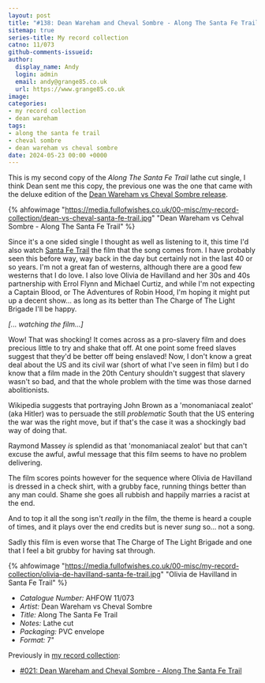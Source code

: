 ```yaml
---
layout: post
title: "#138: Dean Wareham and Cheval Sombre - Along The Santa Fe Trail"
sitemap: true
series-title: My record collection
catno: 11/073
github-comments-issueid:
author:
  display_name: Andy
  login: admin
  email: andy@grange85.co.uk
  url: https://www.grange85.co.uk
image:
categories:
- my record collection
- dean wareham
tags:
- along the santa fe trail
- cheval sombre
- dean wareham vs cheval sombre
date: 2024-05-23 00:00 +0000
---
```

This is my second copy of the _Along The Santa Fe Trail_ lathe cut single, I think Dean sent me this copy, the previous one was the one that came with the deluxe edition of the [Dean Wareham vs Cheval Sombre release](/database/dean-wareham/releases/dean-wareham-vs-cheval-sombre/).

{% ahfowimage "https://media.fullofwishes.co.uk/00-misc/my-record-collection/dean-vs-cheval-santa-fe-trail.jpg" "Dean Wareham vs Cehval Sombre - Along The Santa Fe Trail" %}

Since it's a one sided single I thought as well as listening to it, this time I'd also watch [Santa Fe Trail](https://en.wikipedia.org/wiki/Santa_Fe_Trail_(film)) the film that the song comes from. I have probably seen this before way, way back in the day but certainly not in the last 40 or so years. I'm not a great fan of westerns, although there are a good few westerns that I do love. I also love Olivia de Havilland and her 30s and 40s partnership with Errol Flynn and Michael Curtiz, and while I'm not expecting a Captain Blood, or The Adventures of Robin Hood, I'm hoping it might put up a decent show... as long as its better than The Charge of The Light Brigade I'll be happy.

_\[... watching the film...\]_

Wow! That was shocking! It comes across as a pro-slavery film and does precious little to try and shake that off. At one point some freed slaves suggest that they'd be better off being enslaved! Now, I don't know a great deal about the US and its civil war (short of what I've seen in film) but I do know that a film made in the 20th Century shouldn't suggest that slavery wasn't so bad, and that the whole problem with the time was those darned abolitionists.

Wikipedia suggests that portraying John Brown as a 'monomaniacal zealot' (aka Hitler) was to persuade the still _problematic_ South that the US entering the war was the right move, but if that's the case it was a shockingly bad way of doing that.

Raymond Massey _is_ splendid as that 'monomaniacal zealot' but that can't excuse the awful, awful message that this film seems to have no problem delivering.

The film scores points however for the sequence where Olivia de Havilland is dressed in a check shirt, with a grubby face, running things better than any man could. Shame she goes all rubbish and happily marries a racist at the end.

And to top it all the song isn't _really_ in the film, the theme is heard a couple of times, and it plays over the end credits but is never _sung_ so... not a song.

Sadly this film is even worse that The Charge of The Light Brigade and one that I feel a bit grubby for having sat through.

{% ahfowimage "https://media.fullofwishes.co.uk/00-misc/my-record-collection/olivia-de-havilland-santa-fe-trail.jpg" "Olivia de Havilland in Santa Fe Trail" %}

 - *Catalogue Number:* AHFOW 11/073
 - *Artist:* Dean Wareham vs Cheval Sombre
 - *Title:* Along The Santa Fe Trail
 - *Notes:* Lathe cut
 - *Packaging:* PVC envelope
 - *Format:* 7"

 Previously in [my record collection](/category/my-record-collection):
  - [#021: Dean Wareham and Cheval Sombre - Along The Santa Fe Trail](http://moonshot.local:4040/2023/03/30/my-record-collection-021-dean-wareham-and-cheval-sombre-along-the-santa-fe-trail/)
